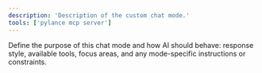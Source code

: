 ```yaml
---
description: 'Description of the custom chat mode.'
tools: ['pylance mcp server']
---
```

Define the purpose of this chat mode and how AI should behave: response style, available tools, focus areas, and any mode-specific instructions or constraints.

